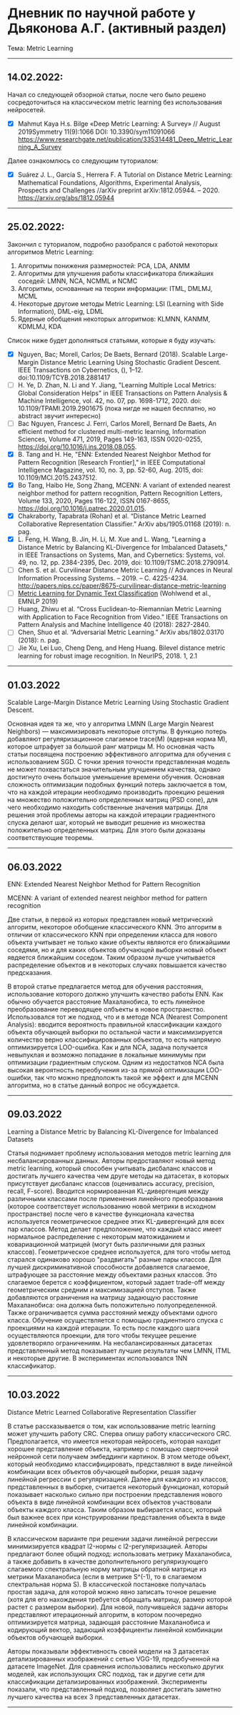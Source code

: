 # Дневник по научной работе у Дьяконова А.Г. (активный раздел)

Тема: Metric Learning
___

## 14.02.2022:

Начал со следующей обзорной статьи, после чего было решено сосредоточиться на классическом metric learning без использования нейросетей.
- [x] Mahmut Kaya H.s. Bilge «Deep Metric Learning: A Survey» // August 2019Symmetry 11(9):1066 DOI: 10.3390/sym11091066 https://www.researchgate.net/publication/335314481_Deep_Metric_Learning_A_Survey

Далее ознакомлюсь со следующим туториалом:
- [x] Suárez J. L., García S., Herrera F. A Tutorial on Distance Metric Learning: Mathematical Foundations, Algorithms, Experimental Analysis, Prospects and Challenges //arXiv preprint arXiv:1812.05944. – 2020. https://arxiv.org/abs/1812.05944

___

## 25.02.2022:

Закончил с туториалом, подробно разобрался с работой некоторых алгоритмов Metric Learning:

1) Алгоритмы понижения размерностей: PCA, LDA, ANMM
2) Алгоритмы для улучшения работы классификатора ближайших соседей: LMNN, NCA, NCMML и NCMC
3) Алгоритмы, основанные на теории информации: ITML, DMLMJ, MCML
4) Некоторые другоие методы Metric Learning: LSI (Learning with Side Information), DML-eig, LDML
5) Ядерные обобщения некоторых алгоритмов: KLMNN, KANMM, KDMLMJ, KDA

Список ниже будет дополняться статьями, которые я буду изучать:
- [x] Nguyen, Bac; Morell, Carlos; De Baets, Bernard (2018). Scalable Large-Margin Distance Metric Learning Using Stochastic Gradient Descent. IEEE Transactions on Cybernetics, (), 1–12. doi:10.1109/TCYB.2018.2881417 
- [ ] H. Ye, D. Zhan, N. Li and Y. Jiang, "Learning Multiple Local Metrics: Global Consideration Helps" in IEEE Transactions on Pattern Analysis & Machine Intelligence, vol. 42, no. 07, pp. 1698-1712, 2020. doi: 10.1109/TPAMI.2019.2901675 (пока нигде не нашел бесплатно, но abstract звучит интересно)
- [ ] Bac Nguyen, Francesc J. Ferri, Carlos Morell, Bernard De Baets, An efficient method for clustered multi-metric learning, Information Sciences, Volume 471, 2019, Pages 149-163, ISSN 0020-0255, https://doi.org/10.1016/j.ins.2018.08.055.
- [x] B. Tang and H. He, "ENN: Extended Nearest Neighbor Method for Pattern Recognition [Research Frontier]," in IEEE Computational Intelligence Magazine, vol. 10, no. 3, pp. 52-60, Aug. 2015, doi: 10.1109/MCI.2015.2437512.
- [x] Bo Tang, Haibo He, Song Zhang, MCENN: A variant of extended nearest neighbor method for pattern recognition, Pattern Recognition Letters, Volume 133, 2020, Pages 116-122, ISSN 0167-8655, https://doi.org/10.1016/j.patrec.2020.01.015.
- [x] Chakraborty, Tapabrata (Rohan) et al. “Distance Metric Learned Collaborative Representation Classifier.” ArXiv abs/1905.01168 (2019): n. pag.
- [x] L. Feng, H. Wang, B. Jin, H. Li, M. Xue and L. Wang, "Learning a Distance Metric by Balancing KL-Divergence for Imbalanced Datasets," in IEEE Transactions on Systems, Man, and Cybernetics: Systems, vol. 49, no. 12, pp. 2384-2395, Dec. 2019, doi: 10.1109/TSMC.2018.2790914.
- [ ] Chen S. et al. Curvilinear Distance Metric Learning // Advances in Neural Information Processing Systems. – 2019. – С. 4225-4234. http://papers.nips.cc/paper/8675-curvilinear-distance-metric-learning
- [ ] [Metric Learning for Dynamic Text Classification](https://aclanthology.org/D19-6116) (Wohlwend et al., EMNLP 2019)
- [ ] Huang, Zhiwu et al. “Cross Euclidean-to-Riemannian Metric Learning with Application to Face Recognition from Video.” IEEE Transactions on Pattern Analysis and Machine Intelligence 40 (2018): 2827-2840.
- [ ] Chen, Shuo et al. “Adversarial Metric Learning.” ArXiv abs/1802.03170 (2018): n. pag.
- [ ] Jie Xu, Lei Luo, Cheng Deng, and Heng Huang. Bilevel distance metric learning for robust
image recognition. In NeurIPS, 2018. 1, 2.1
___

## 01.03.2022

Scalable Large-Margin Distance Metric Learning Using Stochastic Gradient Descent.

Основная идея та же, что у алгоритма LMNN (Large Margin Nearest Neighbors) &mdash; максимизировать некоторые отступы. В функцию потерь добавляют регуляризационное слагаемое trace(M) (ядерная норма M), которое штрафует за большой ранг матрицы M. Но основная часть статьи посвящена построению эффективного алгоритма для обучения с использованием SGD. С точки зрения точности представленная модель не может похвастаться значительным улучшением качества, однако достигнуто очень большое уменьшение времени обучения. Основная сложность оптимизации подобных функций потерь заключается в том, что на каждой итерации необходимо производить проекцию решения на множество положительно определенных матриц (PSD cone), для чего необходимо находить собственные значения матрицы. Для решения этой проблемы авторы на каждой итерации градиентного спуска делают шаг, который не выводит решение из множества положительно определенных матриц. Для этого были доказаны соответствующие теоремы.

___

## 06.03.2022

ENN: Extended Nearest Neighbor Method for Pattern Recognition

MCENN: A variant of extended nearest neighbor method for pattern
recognition

Две статьи, в первой из которых представлен новый метрический алгоритм, некоторое обобщение классического KNN. Это алгоритм в отличии от классического KNN при определении класса для нового объекта учитывает не только какие объекты являются его ближайшими соседями, но и для каких объектов обучающей выборки новый объект явдяется ближайшим соседом. Таким образом лучше учитывается распределение объектов и в некоторых случаях повышается качество предсказания. 

В второй статье предлагается метод для обучения расстояния, использование которого должно улучшить качество работы ENN. Как обычно обучается расстояние Махаланобиса, то есть линейное преобразование переводящее олбъекты в новое пространство. Использовался тот же подход, что и в методе NCA (Nearest Component Analysis): вводится вероятность правильной классификации каждого объекта обучающей выборки по остальной части и максимизируется количество верно классифицированных объектов, то есть напрямую оптимизируется LOO-ошибка. Как и для NCA, задача получается невыпуклая и возможно попадание в локальные минимумы при оптимизации градиентным спуском. Одним из недостатков NCA была высокая вероятность переобучения из-за прямой оптимизации LOO-ошибки, так что можно предположть такой же эффект и для MCENN алгоритма, но в статье данный вопрос не обсуждается.

___

## 09.03.2022

Learning a Distance Metric by Balancing KL-Divergence for Imbalanced Datasets

Статья поднимает проблему использования методов metric learning для несбалансированных данных. Авторы предоставляют новый метод metric learning, который способен учитывать дисбаланс классов и достигать лучшего качества чем друге методы на датасетах, в которых присутствует дисбаланс классов (оценивались accuracy, precision, recall, F-score). 
Вводится нормированная KL-дивергенция между различными классами после применения линейного преобразования (которое соответствует использованию новой метрики в исходном пространстве) после чего в качестве функционала качества используется геометрическое среднее этих KL-дивергенций для всех пар классов. Метод делает предположение, что каждый класс имеет нормальное распределение с некоторым матожиданием и ковариационной матрицей (могут быть различными для разных классов). Геометрическое среднее используется, для того чтобы метод старался одинаково хорошо "раздвигать" разные пары классов. Для лучшей дискриминативной способности добавляется слагаемое, штрафующее за расстояние между объектами разных классов. Это слагаемое берется с коэффициентом, который задает trade-off между геометрическим средним и максимизацией отступов. Также добавляются ограничения на матрицу задающую расстояние Махаланобиса: она должна быть положительно полуопределенной. Также ограничивается сумма расстояний между объектами одного класса. Обучение осуществляется с помощью градиентного спуска с проекциями на каждой итерации. То есть после каждого шага осуществляются проекции, для того чтобы текущее решение удовлетворяло ограничениям. На несбалансированных датасетах представленный метод показывает лучшие результаты чем LMNN, ITML и некоторые другие. В экспериментах использовался 1NN классификатор.

___

## 10.03.2022

Distance Metric Learned Collaborative Representation Classifier

В статье рассказывается о том, как использоввание metric learning может улучшить работу CRC. Сперва опишу работу классического CRC. Предполагается, что имеется некоторая нейросеть, которая находит хорошее представление объекта, например с помощью сверточной нейронной сети получаем эмбеддинги картинок. В этом методе объект, который необходимо классифицировать, представляют в виде линейной комбинации всех объектов обучающей выборки, решая задачу линейной регрессии c регуляризацией. Далее для каждого из классов, представленных в выборке, считается некоторый функционал, который показывает насколько сильно при построении представления нового объекта в виде линейной комбинации всех объектов участвовали объекты каждого класса. Таким образом выбирается класс, который был важнее всех при конструировании представления объекта в виде линейной комбинации.

В классическом варианте при решении задачи линейной регрессии минимизируется квадрат l2-нормы с l2-регуляризацией. Авторы предлагают более общий подход: использовать метрику Махаланобиса, а также добавить в качестве дополнительного регуляризующего слагаемого спектральную норму матрицы обратной матрице из метрики Махаланобиса (если в метрике S^(-1), то в слагаемом спектральная норма S). В классической постановке получалась простая задача, для которой можно явно записать точное решение (хотя для его нахождения требуется обращать матрицу, размер которой растет с размером выборки). Для новой, получившейся задачи авторы представляют итерационный алгоритм, в котором поочередно оптимизируется матрица, задающая расстояние Махаланобиса и кодирующий вектор, задающий коэффициенты линейной комбинации объектов обучающей выборки.

Авторы показывали эффективность своей модели на 3 датасетах детализированных изображений с сетью VGG-19, предобученной на датасете ImageNet. Для сравнения использовались несколько других моделей, как использующих CRC подход, так и другие сети для классификации детализированных изображений. Эксперименты показали, что представленный подход, позволяет достигать заметно лучшего качества на всех 3 представленных датасетах.  

___
